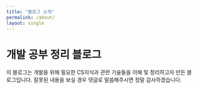 ```yaml
---
title: "블로그 소개"
permalink: /about/
layout: single
---
```


# 개발 공부 정리 블로그
이 블로그는 개발을 위해 필요한 CS지식과 관련 기술들을 이해 및 정리하고자 만든 블로그입니다.
잘못된 내용을 보실 경우 댓글로 말씀해주시면 정말 감사하겠습니다.

